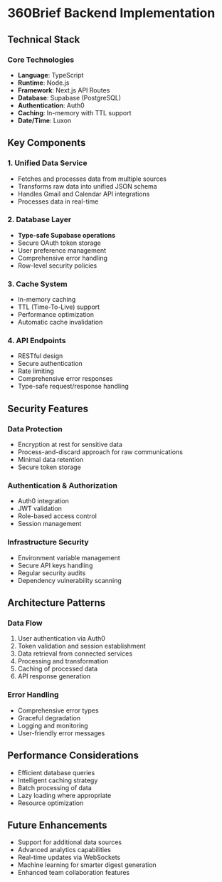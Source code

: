 # 360Brief Backend Implementation

## Technical Stack

### Core Technologies
- **Language**: TypeScript
- **Runtime**: Node.js
- **Framework**: Next.js API Routes
- **Database**: Supabase (PostgreSQL)
- **Authentication**: Auth0
- **Caching**: In-memory with TTL support
- **Date/Time**: Luxon

## Key Components

### 1. Unified Data Service
- Fetches and processes data from multiple sources
- Transforms raw data into unified JSON schema
- Handles Gmail and Calendar API integrations
- Processes data in real-time

### 2. Database Layer
- **Type-safe Supabase operations**
- Secure OAuth token storage
- User preference management
- Comprehensive error handling
- Row-level security policies

### 3. Cache System
- In-memory caching
- TTL (Time-To-Live) support
- Performance optimization
- Automatic cache invalidation

### 4. API Endpoints
- RESTful design
- Secure authentication
- Rate limiting
- Comprehensive error responses
- Type-safe request/response handling

## Security Features

### Data Protection
- Encryption at rest for sensitive data
- Process-and-discard approach for raw communications
- Minimal data retention
- Secure token storage

### Authentication & Authorization
- Auth0 integration
- JWT validation
- Role-based access control
- Session management

### Infrastructure Security
- Environment variable management
- Secure API keys handling
- Regular security audits
- Dependency vulnerability scanning

## Architecture Patterns

### Data Flow
1. User authentication via Auth0
2. Token validation and session establishment
3. Data retrieval from connected services
4. Processing and transformation
5. Caching of processed data
6. API response generation

### Error Handling
- Comprehensive error types
- Graceful degradation
- Logging and monitoring
- User-friendly error messages

## Performance Considerations
- Efficient database queries
- Intelligent caching strategy
- Batch processing of data
- Lazy loading where appropriate
- Resource optimization

## Future Enhancements
- Support for additional data sources
- Advanced analytics capabilities
- Real-time updates via WebSockets
- Machine learning for smarter digest generation
- Enhanced team collaboration features
